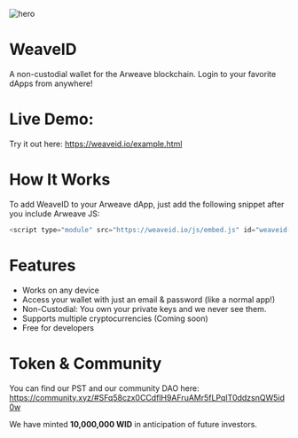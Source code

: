 ![hero](https://i.imgur.com/MDhVh9q.png)

# WeaveID
A non-custodial wallet for the Arweave blockchain. Login to your favorite dApps from anywhere!

# Live Demo:

Try it out here: https://weaveid.io/example.html

# How It Works
To add WeaveID to your Arweave dApp, just add the following snippet after you include Arweave JS:
```javascript
<script type="module" src="https://weaveid.io/js/embed.js" id="weaveid-include"></script>
```
# Features
* Works on any device
* Access your wallet with just an email & password (like a normal app!)
* Non-Custodial: You own your private keys and we never see them.
* Supports multiple cryptocurrencies (Coming soon)
* Free for developers

# Token & Community

You can find our PST and our community DAO here: https://community.xyz/#SFq58czx0CCdflH9AFruAMr5fLPqIT0ddzsnQW5id0w

We have minted **10,000,000 WID** in anticipation of future investors.
